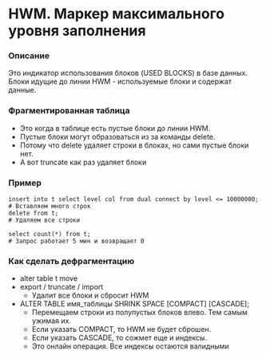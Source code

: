 # HWM. Маркер максимального уровня заполнения

### Описание
Это индикатор использования блоков (USED BLOCKS) в базе данных. 
Блоки идущие до линии HWM - используемые блоки и содержат данные. 


### Фрагментированная таблица
  - Это когда в таблице есть пустые блоки до линии HWM.
  - Пустые блоки могут образоваться из за команды delete.
  - Потому что delete удаляет строки в блоках, но сами пустые блоки нет. 
  - А вот truncate как раз удаляет блоки


### Пример
````
insert into t select level col from dual connect by level <= 10000000; # Вставляем много строк
delete from t;                                                         # Удаляем все строки

select count(*) from t;                                                # Запрос работает 5 мин и возвращает 0
````


### Как сделать дефрагментацию
  - alter table t move
  - export / truncate / import
    - Удалит все блоки и сбросит HWM
  - ALTER TABLE имя_таблицы SHRINK SPACE [COMPACT] [CASCADE];
    - Перемещаем строки из полупустых блоков влево. Тем самым ужимая их.
    - Если указать COMPACT, то HWM не будет сброшен.
    - Если указать CASCADE, то сожмет еще и индексы. 
    - Это онлайн операция. Все индексы остаются валидными